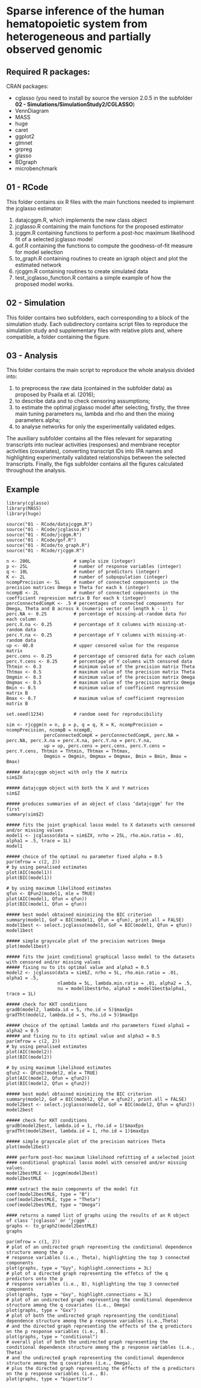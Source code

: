 # Sparse inference of the human hematopoietic system from heterogeneous and partially observed genomic

## Required R packages:

CRAN packages:
- cglasso (you need to install by source the version 2.0.5 in the subfolder **02 - Simulations/SimulationStudy2/CGLASSO**)
- VennDiagram
- MASS
- huge
- caret
- ggplot2
- glmnet
- grpreg
- glasso
- BDgraph
- microbenchmark

## 01 - RCode
This folder contains six R files with the main functions needed to implement the jcglasso estimator:
1. datajcggm.R, which implements the new class object
2. jcglasso.R containing the main functions for the proposed estimator
3. jcggm.R containing functions to perform a post-hoc maximum likelihood fit of a selected jcglasso model
4. gof.R containing the functions to compute the goodness-of-fit measure for model selection
5. to_graph.R containing routines to create an igraph object and plot the estimated network
6. rjcggm.R containing routines to create simulated data
7. test_jcglasso_function.R contains a simple example of how the proposed model works.

## 02 - Simulation
This folder contains two subfolders, each corresponding to a block of the simulation study. Each subdirectory contains script files to reproduce the simulation study and supplementary files with relative plots and, where compatible, a folder containing the figure.

## 03 - Analysis
This folder contains the main script to reproduce the whole analysis divided into:
1. to preprocess the raw data (contained in the subfolder data) as proposed by Psaila et al. (2016);
2. to describe data and to check censoring assumptions;
3. to estimate the optimal jcglasso model after selecting, firstly, the three main tuning parameters nu, lambda and rho and then the mixing parameters alpha;
4. to analyse networks for only the experimentally validated edges.

The auxiliary subfolder contains all the files relevant for separating transcripts into nuclear activities (responses) and membrane receptor activities (covariates), converting transcript IDs into IPA names and highlighting experimentally validated relationships between the selected transcripts. Finally, the figs subfolder contains all the figures calculated throughout the analysis.

## Example
```{r message = FALSE, warning = FALSE}
library(cglasso)
library(MASS)
library(huge)

source("01 - RCode/datajcggm.R")
source("01 - RCode/jcglasso.R")
source("01 - RCode/jcggm.R")
source("01 - RCode/gof.R")
source("01 - RCode/to_graph.R")
source("01 - RCode/rjcggm.R")

n <- 200L                # sample size (integer)
p <- 25L                 # number of response variables (integer)
q <- 10L                 # number of predictors (integer)
K <- 2L                  # number of subpopulation (integer)
ncompPrecision <- 5L     # number of connected components in the precision matrices Omega e Theta for each k (integer)
ncompB <- 2L             # number of connected components in the coefficient regression matrix B for each k (integer)
percConnectedCompK <- .5 # percentages of connected components for Omega, Theta and B across k (numeric vector of length k - 1)
perc.NA <- 0.25          # percentage of missing-at-random data for each column
perc.X.na <- 0.25        # percentage of X columns with missing-at-random data
perc.Y.na <- 0.25        # percentage of Y columns with missing-at-random data
up <- 40.0               # upper censored value for the response matrix
perc.cens <- 0.25        # percentage of censored data for each column
perc.Y.cens <- 0.25      # percentage of Y columns with censored data
Thtmin <- 0.3            # minimum value of the precision matrix Theta
Thtmax <- 0.5            # maximum value of the precision matrix Theta
Omgmin <- 0.3            # minimum value of the precision matrix Omega
Omgmax <- 0.5            # maximum value of the precision matrix Omega
Bmin <- 0.5              # minimum value of coefficient regression matrix B
Bmax <- 0.7              # maximum value of coefficient regression matrix B

set.seed(1234)           # random seed for reproducibility

sim <- rjcggm(n = n, p = p, q = q, K = K, ncompPrecision = ncompPrecision, ncompB = ncompB, 
              percConnectedCompK = percConnectedCompK, perc.NA = perc.NA, perc.X.na = perc.X.na, perc.Y.na = perc.Y.na, 
              up = up, perc.cens = perc.cens, perc.Y.cens = perc.Y.cens, Thtmin = Thtmin, Thtmax = Thtmax, 
              Omgmin = Omgmin, Omgmax = Omgmax, Bmin = Bmin, Bmax = Bmax)

##### datajcggm object with only the X matrix
sim$ZX

##### datajcggm object with both the X and Y matrices
sim$Z

##### produces summaries of an object of class ‘datajcggm’ for the first 
summary(sim$Z)

##### fits the joint graphical lasso model to X datasets with censored and/or missing values
model1 <- jcglasso(data = sim$ZX, nrho = 25L, rho.min.ratio = .01, alpha1 = .5, trace = 1L)
model1

##### choice of the optimal nu parameter fixed alpha = 0.5
par(mfrow = c(2, 2))
# by using penalised estimates
plot(AIC(model1))
plot(BIC(model1))

# by using maximum likelihood estimates
qfun <- QFun2(model1, mle = TRUE)
plot(AIC(model1, Qfun = qfun))
plot(BIC(model1, Qfun = qfun))

##### best model obtained minimizing the BIC criterion
summary(model1, GoF = BIC(model1, Qfun = qfun), print.all = FALSE)
model1best <- select.jcglasso(model1, GoF = BIC(model1, Qfun = qfun))
model1best

##### simple grayscale plot of the precision matrices Omega
plot(model1best)

##### fits the joint conditional graphical lasso model to the datasets with censored and/or missing values
##### fixing nu to its optimal value and alpha3 = 0.5
model2 <- jcglasso(data = sim$Z, nrho = 5L, rho.min.ratio = .01, alpha1 = .5,
                   nlambda = 5L, lambda.min.ratio = .01, alpha2 = .5,
                   nu = model1best$rho, alpha3 = model1best$alpha1, trace = 1L)

##### check for KKT conditions
gradB(model2, lambda.id = 5, rho.id = 5)$maxEps
gradTht(model2, lambda.id = 5, rho.id = 5)$maxEps

##### choice of the optimal lambda and rho parameters fixed alpha1 = alpha2 = 0.5
##### and fixing nu to its optimal value and alpha3 = 0.5
par(mfrow = c(2, 2))
# by using penalised estimates
plot(AIC(model2))
plot(BIC(model2))

# by using maximum likelihood estimates
qfun2 <- QFun2(model2, mle = TRUE)
plot(AIC(model2, Qfun = qfun2))
plot(BIC(model2, Qfun = qfun2))

##### best model obtained minimizing the BIC criterion
summary(model2, GoF = BIC(model2, Qfun = qfun2), print.all = FALSE)
model2best <- select.jcglasso(model2, GoF = BIC(model2, Qfun = qfun2))
model2best

##### check for KKT conditions
gradB(model2best, lambda.id = 1, rho.id = 1)$maxEps
gradTht(model2best, lambda.id = 1, rho.id = 1)$maxEps

##### simple grayscale plot of the precision matrices Theta
plot(model2best)

#### perform post-hoc maximum likelihood refitting of a selected joint 
#### conditional graphical lasso model with censored and/or missing values.
model2bestMLE <- jcggm(model2best)
model2bestMLE

#### extract the main components of the model fit
coef(model2bestMLE, type = "B")
coef(model2bestMLE, type = "Theta")
coef(model2bestMLE, type = "Omega")

#### returns a named list of graphs using the results of an R object of class ‘jcglasso’ or ‘jcggm’.
graphs <- to_graph2(model2bestMLE)
graphs

par(mfrow = c(1, 2))
# plot of an undirected graph representing the conditional dependence structure among the p 
# response variables (i.e., Theta), highlighting the top 3 connected components
plot(graphs, type = "Gyy", highlight.connections = 3L)
# plot of a directed graph representing the effetcs of the q predictors onto the p 
# response variables (i.e., B), highlighting the top 3 connected components
plot(graphs, type = "Gxy", highlight.connections = 3L)
# plot of an undirected graph representing the conditional dependence structure among the q covariates (i.e., Omega)
plot(graphs, type = "Gxx")
# plot of both the undirected graph representing the conditional dependence structure among the p response variables (i.e.,Theta) 
# and the directed graph representing the effects of the q predictors on the p response variables (i.e., B).
plot(graphs, type = "conditional")
# overall plot of both the undirected graph representing the conditional dependence structure among the p response variables (i.e., Theta) 
# and the undirected graph representing the conditional dependence structure among the q covariates (i.e., Omega), 
# plus the directed graph representing the effects of the q predictors on the p response variables (i.e., B).
plot(graphs, type = "bipartite")
```


